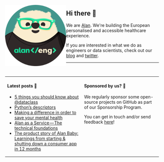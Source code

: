 <img
  alt="Alan engineer"
  src="https://github.com/alan-eu/.github/raw/acceptance/profile/alan-eng-rounded.png"
  height="200"
  align="left"
/>

## Hi there 👋

We are [Alan](https://about.alan.com). We're building the European personalised and accessible healthcare experience.

If you are interested in what we do as engineers or data scientists, check out our [blog](https://medium.com/alan) and [twitter](https://twitter.com/alanengineering).
  
---

<img height="10"/>

<table>
  <tr width="100%">
    <td width="50%" valign="baseline">
  
#### Latest posts 📖

<!--START_SECTION:feed-->
* [ 5 things you should know about @dataclass](https://medium.com/alan/5-things-you-should-know-about-dataclass-8c143b75596?source=rss----b2cb698c4e73---4)
* [Python’s descriptors](https://medium.com/alan/pythons-descriptors-b7562298f386?source=rss----b2cb698c4e73---4)
* [Making a difference in order to save your mental health](https://medium.com/alan/making-a-difference-in-order-to-save-your-mental-health-75123b60e560?source=rss----b2cb698c4e73---4)
* [Alan as a Service — The technical foundations](https://medium.com/alan/alan-as-a-service-the-technical-foundations-7f285bf8ddf0?source=rss----b2cb698c4e73---4)
* [The product story of Alan Baby: Learnings from starting & shutting down a consumer app in 12 months](https://medium.com/alan/the-product-story-of-alan-baby-learnings-from-starting-shutting-down-a-consumer-app-in-12-months-ce6bc3c194dc?source=rss----b2cb698c4e73---4)
<!--END_SECTION:feed-->

</td>
<td  width="50%" valign="baseline">
      
#### Sponsored by us? 💚

<!-- todo: add sponsorship program link -->
We regularly sponsor some open-source projects on GitHub as part of our Sponsorship Program.
  
You can get in touch and/or send feedback [here](https://forms.gle/YxxyJadt31w9RhXB6)!
  
  </td>
  </tr>
</table>
